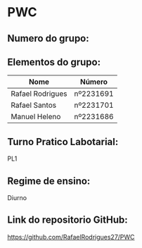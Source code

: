 # PWC

## Numero do grupo:


## Elementos do grupo:

| Nome             | Número      |
|------------------|-------------|
| Rafael Rodrigues | nº2231691   |
| Rafael Santos    | nº2231701   |
| Manuel Heleno    | nº2231686   |


## Turno Pratico Labotarial:
PL1

## Regime de ensino:
Diurno

## Link do repositorio GitHub:
https://github.com/RafaelRodrigues27/PWC
